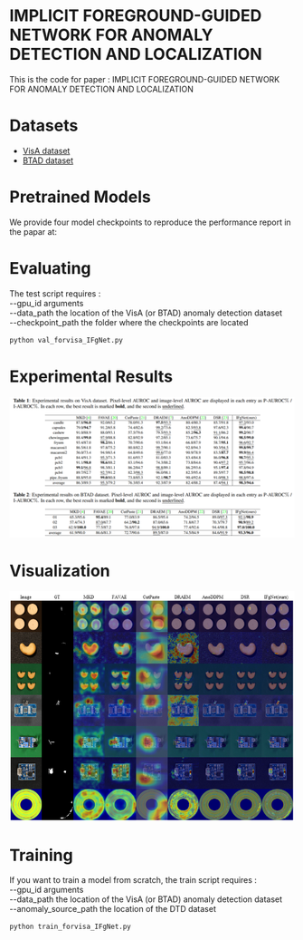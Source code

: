 # IMPLICIT FOREGROUND-GUIDED NETWORK FOR ANOMALY DETECTION AND LOCALIZATION
This is the code for paper : IMPLICIT FOREGROUND-GUIDED NETWORK FOR ANOMALY DETECTION AND LOCALIZATION

# Datasets
* [VisA dataset](https://link.springer.com/chapter/10.1007/978-3-031-20056-4_23)
* [BTAD dataset](https://ieeexplore.ieee.org/abstract/document/9576231)

# Pretrained Models
We provide four model checkpoints to reproduce the performance report in the papar at:

# Evaluating
The test script requires : \
--gpu_id arguments \
--data_path the location of the VisA (or BTAD) anomaly detection dataset \
--checkpoint_path the folder where the checkpoints are located
```python
python val_forvisa_IFgNet.py
```
# Experimental Results
![image](https://github.com/gloriacxl/IFgNet/blob/main/experimentalresults.PNG)

# Visualization
![image](https://github.com/gloriacxl/IFgNet/blob/main/visualization.png)

# Training
If you want to train a model from scratch, the train script requires : \
--gpu_id arguments \
--data_path the location of the VisA (or BTAD) anomaly detection dataset \
--anomaly_source_path the location of the DTD dataset
```python
python train_forvisa_IFgNet.py
```

